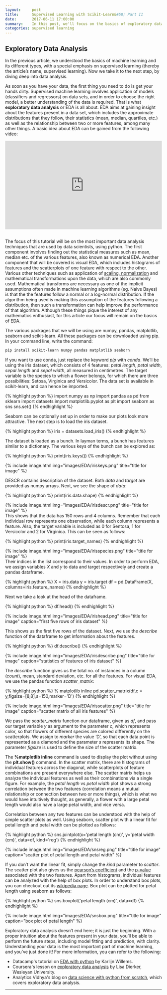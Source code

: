 ```yaml
---
layout:     post
title:      Supervised Learning with Scikit-Learn&#58; Part II
date:       2017-06-11 17:00:00
summary:    In this post, we'll focus on the basics of exploratory data analysis
categories: supervised learning
---
```


## Exploratory Data Analysis

In the previous article, we understood the basics of machine learning and its different types, with a special emphasis on supervised learning (thereby the article’s name, supervised learning). Now we take it to the next step, by diving deep into data analysis.
 
As soon as you have your data, the first thing you need to do is get your hands dirty. Supervised machine learning involves application of models (classifiers and regressors) on data sets, and in order to choose the right model, a better understanding of the data is required.
That is what **exploratory data analysis** or EDA is all about. EDA aims at gaining insight about the features present in a data set, which includes the approximate distributions that they follow, their statistics (mean, median, quartiles, etc.) as well as the relationship between two or more features, among many other things. A basic idea about EDA can be gained from the following video&#58;

<div style="position:relative;height:0;padding-bottom:56.25%"><iframe src="https://www.youtube.com/embed/fPkIFa9uZ9A?ecver=2" width="640" height="360" frameborder="0" style="position:absolute;width:100%;height:100%;left:0" allowfullscreen></iframe></div>
<br>

The focus of this tutorial will be on the most important data analysis techniques that are used by data scientists, using python. The first component involves finding out the statistical measures such as mean, median etc. of the various features, also known as numerical EDA. Another component that will be covered is visual EDA, which includes histograms of features and the scatterplots of one feature with respect to the other. Various other techniques such as application of [scaling, normalization](http://www.datasciencecentral.com/profiles/blogs/feature-scaling-and-normalization) and mathematical transformations upon the data, which are also commonly used. Mathematical transforms are necessary as one of the implicit assumptions often made in machine learning algorithms (eg. Naive Bayes) is that the the features follow a normal or a log-normal distribution. If the algorithm being used is making this assumption of the features following a distribution, then such a transformation can help improve the performance of that algorithm. Although these things pique the interest of any mathematics enthusiast, for this article our focus will remain on the basics of EDA.

The various packages that we will be using are numpy, pandas, matplotlib, seaborn and scikit-learn. All these packages can be downloaded using pip. In your command line, write the command&#58;

```sh
pip install scikit-learn numpy pandas matplotlib seaborn
```

If you want to use conda, just replace the keyword *pip* with *conda*. We’ll be using the iris dataset, which consists of 4 features: *petal length*, *petal width*, *sepal length* and *sepal width*, all measured in centimetres. The target variable is the species to which a flower belongs, for which there are three possibilities: Setosa, Virginica and Versicolor. The data set is available in scikit-learn, and can hence be imported.

{% highlight python %}
import numpy as np
import pandas as pd
from sklearn import datasets
import matplotlib.pyplot as plt
import seaborn as sns
sns.set()
{% endhighlight %}

Seaborn can be optionally set up in order to make our plots look more attractive. The next step is to load the iris dataset.

{% highlight python %}
iris = datasets.load_iris()
{% endhighlight %}

The dataset is loaded as a bunch. In layman terms, a bunch has features similar to a dictionary. The various keys of the bunch can be explored as:

{% highlight python %}
print(iris.keys())
{% endhighlight %}

{% include image.html img="images/EDA/iriskeys.png" title="title for image" %}

DESCR contains description of the dataset. Both *data* and *target* are provided as numpy arrays. Next, we see the shape of *data*:

{% highlight python %}
print(iris.data.shape)
{% endhighlight %}

{% include image.html img="images/EDA/irisdescr.png" title="title for image" %}
<br>
This shows that the data has 150 rows and 4 columns. Remember that each individual row represents one observation, while each column represents a feature. Also, the target variable is included as 0 for Sentosa, 1 for Versicolor and 2 for Virginica. This can be seen as follows:

{% highlight python %}
print(iris.target_names)
{% endhighlight %}

{% include image.html img="images/EDA/irisspecies.png" title="title for image" %}
<br>
Their indices in the list correspond to their values. In order to perform EDA, we assign variables *X* and *y* to data and target respectively and create a pandas dataframe.

{% highlight python %}
X = iris.data
y = iris.target
df = pd.DataFrame(X, columns=iris.feature_names)
{% endhighlight %}

Next we take a look at the head of the dataframe.

{% highlight python %}
df.head()
{% endhighlight %}

{% include image.html img="images/EDA/irishead.png" title="title for image" caption="first five rows of iris dataset" %}

This shows us the first five rows of the dataset. Next, we use the *describe* function of the dataframe to get information about the features.

{% highlight python %}
df.describe()
{% endhighlight %}

{% include image.html img="images/EDA/irisdescribe.png" title="title for image" caption="statistics of features of iris dataset" %}

The *describe* function gives us the total no. of instances in a column (*count*), mean, standard deviation, etc. for all the features. For visual EDA, we use the pandas function *scatter_matrix*:

{% highlight python %}
% matplotlib inline
pd.scatter_matrix(df,c = y,figsize=[8,8],s=150,marker='D')
{% endhighlight %}

{% include image.html img="images/EDA/irisscatter.png" title="title for image" caption="scatter matrix of all iris features" %}

We pass the *scatter_matrix* function our dataframe, given as *df*, and pass our target variable *y* as argument to the parameter *c*, which represents color, so that flowers of different species are colored differently on the scatterplots. We assign to *marker* the value ‘D’, so that each data point is represented as a diamond and the parameter *s* represents its shape. The parameter *figsize* is used to define the size of the scatter matrix.

The **%matplotlib inline** command is used to display the plot without using the **plt.show()** command. In the scatter matrix, there are histograms of individual features across the diagonal, while scatterplots of feature combinations are present everywhere else. The scatter matrix helps us analyze the individual features as well as their combinations via a single figure. For example, the *petal length* vs *petal width* plot shows a strong correlation between the two features (correlation means a mutual relationship or connection between two or more things), which is what we would have intuitively thought, as generally, a flower with a large petal length would also have a large petal width, and vice versa.

Correlation between any two features can be understood with the help of simple scatter plots as well. Using seaborn, scatter plot with a linear fit for petal length and petal width can be plotted as follows:

{% highlight python %}
sns.jointplot(x='petal length (cm)', y='petal width (cm)', data=df, kind='reg')
{% endhighlight %}

{% include image.html img="images/EDA/snsreg.png" title="title for image" caption="scatter plot of petal length and petal width" %}

If you don’t want the linear fit, simply change the *kind* parameter to *scatter*. The scatter plot also gives us the [pearson’s coefficient](https://en.wikipedia.org/wiki/Pearson_correlation_coefficient) and the [p-value](http://www.dummies.com/education/math/statistics/what-a-p-value-tells-you-about-statistical-data/) associated with the two features. Apart from histograms, individual features can be analyzed with the help of box plots. In order to understand box plots, you can checkout out its [wikipedia page](https://en.wikipedia.org/wiki/Box_plot). Box plot can be plotted for petal length using seaborn as follows:

{% highlight python %}
sns.boxplot('petal length (cm)', data=df)
{% endhighlight %}

{% include image.html img="images/EDA/snsbox.png" title="title for image" caption="box plot of petal length" %}

Exploratory data analysis doesn’t end here; it is just the beginning. With a proper intuition about the features present in your data, you’ll be able to perform the future steps, including model fitting and prediction, with clarity. Understanding your data is the most important part of machine learning, and you’ve just done it! For more information, you can refer to the following:

* Datacamp's tutorial on [EDA with python](https://www.datacamp.com/community/tutorials/exploratory-data-analysis-python#gs.bTZb=Fs) by Karlijn Willems.
* Coursera's lesson on [exploratory data analysis](https://www.coursera.org/learn/data-visualization/lecture/lGEmQ/python-lesson-1-defining-exploratory-data-analysis) by Lisa Dierker, Wesleyan University.
* Analytics Vidhya's blog on [data science with python from scratch](https://www.analyticsvidhya.com/blog/2016/01/complete-tutorial-learn-data-science-python-scratch-2/), which covers exploratory data analysis.

---